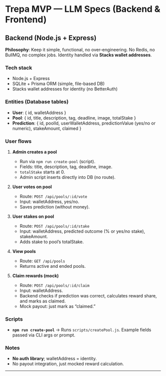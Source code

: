 # Trepa MVP — LLM Specs (Backend & Frontend)

## Backend (Node.js + Express)

**Philosophy**: Keep it simple, functional, no over-engineering. No Redis, no BullMQ, no complex jobs. Identity handled via **Stacks wallet addresses**.

### Tech stack

- Node.js + Express
- SQLite + Prisma ORM (simple, file-based DB)
- Stacks wallet addresses for identity (no BetterAuth)

### Entities (Database tables)

- **User**: { id, walletAddress }
- **Pool**: { id, title, description, tag, deadline, image, totalStake }
- **Prediction**: { id, poolId, userWalletAddress, predictionValue (yes/no or numeric), stakeAmount, claimed }

### User flows

1. **Admin creates a pool**

   - Run via `npm run create-pool` (script).
   - Fields: title, description, tag, deadline, image.
   - `totalStake` starts at 0.
   - Admin script inserts directly into DB (no route).

2. **User votes on pool**

   - Route: `POST /api/pools/:id/vote`
   - Input: walletAddress, yes/no.
   - Saves prediction (without money).

3. **User stakes on pool**

   - Route: `POST /api/pools/:id/stake`
   - Input: walletAddress, predicted outcome (% or yes/no stake), stakeAmount.
   - Adds stake to pool’s totalStake.

4. **View pools**

   - Route: `GET /api/pools`
   - Returns active and ended pools.

5. **Claim rewards (mock)**

   - Route: `POST /api/pools/:id/claim`
   - Input: walletAddress.
   - Backend checks if prediction was correct, calculates reward share, and marks as claimed.
   - Mock payout: just mark as “claimed.”

### Scripts

- **`npm run create-pool`** → Runs `scripts/createPool.js`.
  Example fields passed via CLI args or prompt.

### Notes

- **No auth library**; walletAddress = identity.
- No payout integration, just mocked reward calculation.

---
